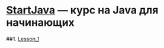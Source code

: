 # [StartJava](https://topjava.ru/startjava) — курс на Java для начинающих

##1. [Lesson_1](https://topjava.ru/startjava)

